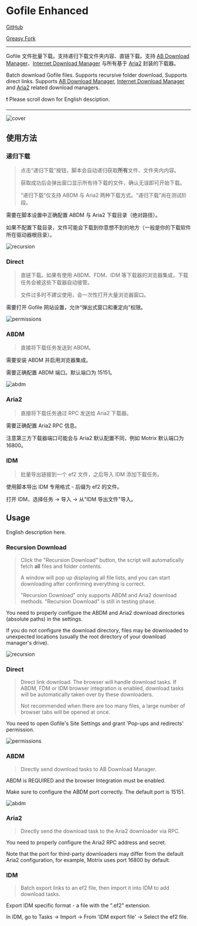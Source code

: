# Gofile Enhanced

[GitHub](https://github.com/ewigl/gofile-enhanced)

[Greasy Fork](https://greasyfork.org/scripts/515250)

---

Gofile 文件批量下载。支持递归下载文件夹内容、直链下载。支持 [AB Download Manager](https://github.com/amir1376/ab-download-manager)、[Internet Download Manager](https://www.internetdownloadmanager.com/) 与所有基于 [Aria2](https://github.com/aria2/aria2) 封装的下载器。

Batch download Gofile files. Supports recursive folder download, Supports direct links. Supports [AB Download Manager](https://github.com/amir1376/ab-download-manager), [Internet Download Manager](https://www.internetdownloadmanager.com/) and [Aria2](https://github.com/aria2/aria2) related download managers.

❗ Please scroll down for English desciption.

---

![cover](https://github.com/user-attachments/assets/4b3059dc-5f87-490d-91c0-10a0ee9c26cf)

## 使用方法

### 递归下载

> 点击“递归下载”按钮，脚本会自动递归获取**所有**文件、文件夹内内容。
>
> 获取成功后会弹出窗口显示所有待下载的文件，确认无误即可开始下载。
>
> “递归下载”仅支持 ABDM 与 Aria2 两种下载方式。“递归下载”尚在测试阶段。

需要在脚本设置中正确配置 ABDM 与 Aria2 下载目录（绝对路径）。

如果不配置下载目录，文件可能会下载到你意想不到的地方（一般是你的下载软件所在驱动器根目录）。

![recursion](https://github.com/user-attachments/assets/3d1aaa20-d889-4070-8018-33e7129ba9a9)

### Direct

> 直链下载。如果有使用 ABDM、FDM、IDM 等下载器的浏览器集成，下载任务会被这些下载器自动接管。
>
> 文件过多时不建议使用，会一次性打开大量浏览器窗口。

需要打开 Gofile 网站设置，允许“弹出式窗口和重定向”权限。

![permissions](https://github.com/user-attachments/assets/4676339f-f33f-46e1-92a0-08bb2d65a9c1)

### ABDM

> 直接将下载任务发送到 ABDM。

需要安装 ABDM 并启用浏览器集成。

需要正确配置 ABDM 端口。默认端口为 15151。

![abdm](https://github.com/user-attachments/assets/bc181f0e-b287-4cc3-b81f-a52150d28985)

### Aria2

> 直接将下载任务通过 RPC 发送给 Aria2 下载器。

需要正确配置 Aria2 RPC 信息。

注意第三方下载器端口可能会与 Aria2 默认配置不同，例如 Motrix 默认端口为 16800。

### IDM

> 批量导出链接到一个 ef2 文件，之后导入 IDM 添加下载任务。

使用脚本导出 IDM 专用格式 - 后缀为 ef2 的文件。

打开 IDM，选择任务 -> 导入 -> 从"IDM 导出文件"导入。

## Usage

English description here.

### Recursion Download

> Click the "Recursion Download" button, the script will automatically fetch **all** files and folder contents.
>
> A window will pop up displaying all file lists, and you can start downloading after confirming everything is correct.
>
> "Recursion Download" only supports ABDM and Aria2 download methods. "Recursion Download" is still in testing phase.

You need to properly configure the ABDM and Aria2 download directories (absolute paths) in the settings.

If you do not configure the download directory, files may be downloaded to unexpected locations (usually the root directory of your download manager's drive).

![recursion](https://github.com/user-attachments/assets/3d1aaa20-d889-4070-8018-33e7129ba9a9)

### Direct

> Direct link download. The browser will handle download tasks.
> If ABDM, FDM or IDM browser integration is enabled, download tasks will be automatically taken over by these downloaders.
>
> Not recommended when there are too many files, a large number of browser tabs will be opened at once.

You need to open Gofile's Site Settings and grant 'Pop-ups and redirects' permission.

![permissions](https://github.com/user-attachments/assets/4676339f-f33f-46e1-92a0-08bb2d65a9c1)

### ABDM

> Directly send download tasks to AB Download Manager.

ABDM is REQUIRED and the browser Integration must be enabled.

Make sure to configure the ABDM port correctly. The default port is 15151.

![abdm](https://github.com/user-attachments/assets/bc181f0e-b287-4cc3-b81f-a52150d28985)

### Aria2

> Directly send the download task to the Aria2 downloader via RPC.

You need to properly configure the Aria2 RPC address and secret.

Note that the port for third-party downloaders may differ from the default Aria2 configuration,
for example, Motrix uses port 16800 by default.

### IDM

> Batch export links to an ef2 file, then import it into IDM to add download tasks.

Export IDM specific format - a file with the ".ef2" extension.

In IDM, go to Tasks -> Import -> From 'IDM export file' -> Select the ef2 file.
